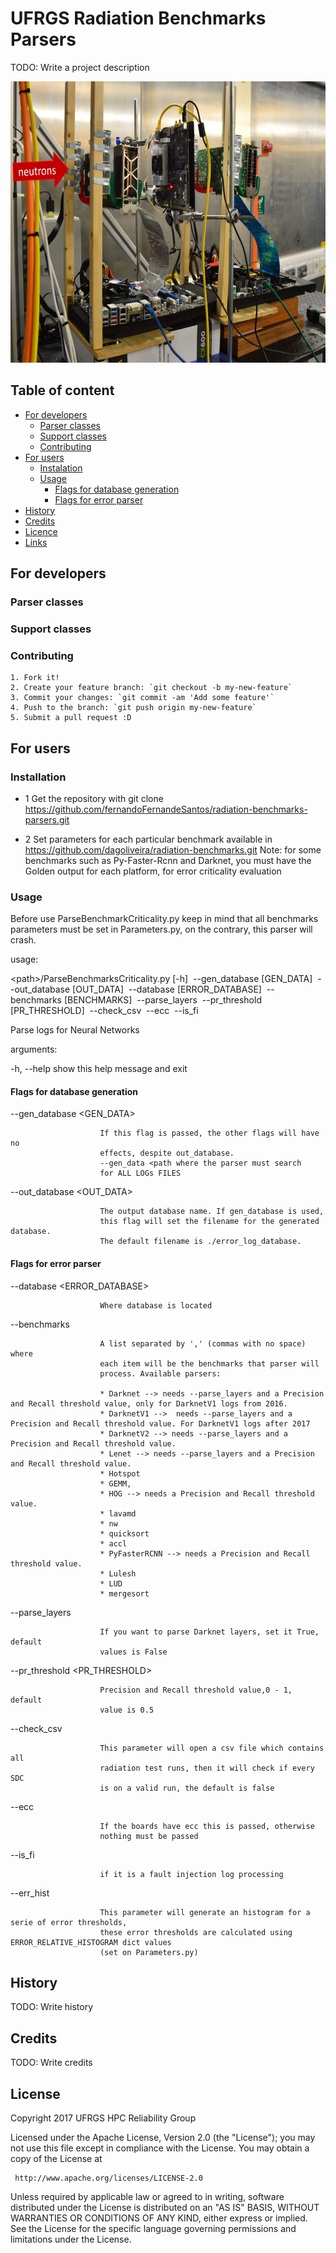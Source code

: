 # UFRGS Radiation Benchmarks Parsers

TODO: Write a project description
<p align="center">
  <img src="./Docs/setupChipIR.png" alt="Setup example"
       width="654" height="450">
</p>

## Table of content

- [For developers](#for-developers)
    - [Parser classes](#parser-classes)
    - [Support classes](#support-classes)
    - [Contributing](#contributing)
- [For users](#for-users)
    - [Instalation](#installation)
    - [Usage](#usage)
        - [Flags for database generation](#flags-for-database-generation)
        - [Flags for error parser](#flags-for-error-parser)
- [History](#history)
- [Credits](#credits)
- [Licence](#license)
- [Links](#links)


## For developers

### Parser classes

### Support classes

### Contributing
    
    1. Fork it!
    2. Create your feature branch: `git checkout -b my-new-feature`
    3. Commit your changes: `git commit -am 'Add some feature'`
    4. Push to the branch: `git push origin my-new-feature`
    5. Submit a pull request :D


## For users

### Installation

- 1
    Get the repository with git clone 
    https://github.com/fernandoFernandeSantos/radiation-benchmarks-parsers.git

- 2
    Set parameters for each particular benchmark available in
    https://github.com/dagoliveira/radiation-benchmarks.git
    Note: for some benchmarks such as Py-Faster-Rcnn and Darknet,
    you must have the Golden output for each platform,
    for error criticality evaluation

### Usage

Before use ParseBenchmarkCriticality.py keep in mind that all benchmarks parameters must be set in Parameters.py,
on the contrary, this parser will crash.

usage:

\<path\>/ParseBenchmarksCriticality.py
                                     [-h]
                                     &nbsp;--gen_database  [GEN_DATA]
                                     &nbsp;--out_database [OUT_DATA]
                                     &nbsp;--database [ERROR_DATABASE]
                                     &nbsp;--benchmarks [BENCHMARKS]
                                     &nbsp;--parse_layers
                                     &nbsp;--pr_threshold [PR_THRESHOLD]
                                     &nbsp;--check_csv &nbsp;--ecc &nbsp;--is_fi

Parse logs for Neural Networks

arguments:

  -h, --help            show this help message and exit

#### Flags for database generation

  --gen_database <GEN_DATA>

                        If this flag is passed, the other flags will have no
                        effects, despite out_database.
                        --gen_data <path where the parser must search
                        for ALL LOGs FILES

  --out_database <OUT_DATA>

                        The output database name. If gen_database is used,
                        this flag will set the filename for the generated database.
                        The default filename is ./error_log_database.

#### Flags for error parser

  --database <ERROR_DATABASE>

                        Where database is located


  --benchmarks <BENCHMARKS>

                        A list separated by ',' (commas with no space) where
                        each item will be the benchmarks that parser will
                        process. Available parsers:

                        * Darknet --> needs --parse_layers and a Precision and Recall threshold value, only for DarknetV1 logs from 2016.
                        * DarknetV1 -->  needs --parse_layers and a Precision and Recall threshold value. For DarknetV1 logs after 2017
                        * DarknetV2 --> needs --parse_layers and a Precision and Recall threshold value.
                        * Lenet --> needs --parse_layers and a Precision and Recall threshold value.
                        * Hotspot
                        * GEMM,
                        * HOG --> needs a Precision and Recall threshold value.
                        * lavamd
                        * nw
                        * quicksort
                        * accl
                        * PyFasterRCNN --> needs a Precision and Recall threshold value.
                        * Lulesh
                        * LUD
                        * mergesort


  --parse_layers

                        If you want to parse Darknet layers, set it True, default
                        values is False

  --pr_threshold <PR_THRESHOLD>

                        Precision and Recall threshold value,0 - 1, default
                        value is 0.5

  --check_csv

                        This parameter will open a csv file which contains all
                        radiation test runs, then it will check if every SDC
                        is on a valid run, the default is false


  --ecc

                        If the boards have ecc this is passed, otherwise
                        nothing must be passed

  --is_fi

                        if it is a fault injection log processing

  --err_hist

                        This parameter will generate an histogram for a serie of error thresholds,
                        these error thresholds are calculated using ERROR_RELATIVE_HISTOGRAM dict values
                        (set on Parameters.py)




## History

TODO: Write history

## Credits

TODO: Write credits

## License

   Copyright 2017 UFRGS HPC Reliability Group

   Licensed under the Apache License, Version 2.0 (the "License");
   you may not use this file except in compliance with the License.
   You may obtain a copy of the License at

     http://www.apache.org/licenses/LICENSE-2.0

   Unless required by applicable law or agreed to in writing, software
   distributed under the License is distributed on an "AS IS" BASIS,
   WITHOUT WARRANTIES OR CONDITIONS OF ANY KIND, either express or implied.
   See the License for the specific language governing permissions and
   limitations under the License.
